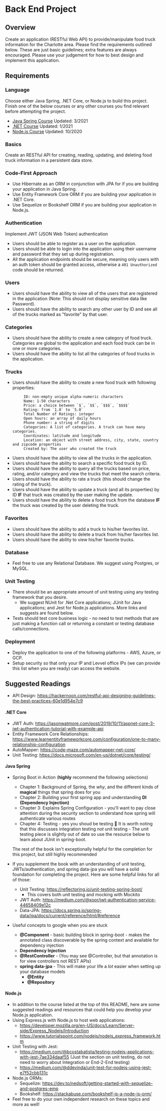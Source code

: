 # Back End Project

## Overview

Create an application (RESTful Web API) to provide/manipulate food truck information for the Charlotte area. Please find the requirements outlined below. These are just basic guidelines; extra features are always encouraged. Please use your judgement for how to best design and implement this application.

## Requirements

### Language

Choose either Java Spring, .NET Core, or Node.js to build this project. Finish one of the below courses or any other courses you find relevant before attempting the project.

- [Java Spring Course](https://www.udemy.com/spring-hibernate-tutorial/) Updated: 3/2021
- [.NET Course](https://www.udemy.com/aspnet-core-20-e-commerce-web-site-based-on-microservices-and-docker/) Updated: 1/2021
- [Node.js Course](https://www.udemy.com/course/the-complete-nodejs-developer-course-2/) Updated: 10/2020

### Basics

Create an RESTful API for creating, reading, updating, and deleting food truck information in a persistent data store.

### Code-First Approach

- Use Hibernate as an ORM in conjunction with JPA for if you are building your application in Java Spring.
- Use Entity Framework Core ORM if you are building your application in .NET Core.
- Use Sequelize or Bookshelf ORM if you are building your application in Node.js.

### Authentication

Implement JWT (JSON Web Token) authentication

- Users should be able to register as a user on the application.
- Users should be able to login into the application using their username and password that they set up during registration.
- All the application endpoints should be secure, meaning only users with an auth token should be granted access, otherwise a `401 Unauthorized` code should be returned.

### Users

- Users should have the ability to view all of the users that are registered in the application (Note: This should not display sensitive data like Password).
- Users should have the ability to search any other user by ID and see all of the trucks marked as "favorite" by that user.

### Categories

- Users should have the ability to create a new category of food truck. Categories are global to the application and each food truck can be in one or more categories.
- Users should have the ability to list all the categories of food trucks in the application.

### Trucks

- Users should have the ability to create a new food truck with following properties:
  ```
       ID: non-empty unique alpha-numeric characters
       Name: 1-50 characters
       Price: a choice between `$`, `$$`, `$$$`, `$$$$`
       Rating: from `1.0` to `5.0`
       Total Number of Ratings: integer
       Open hours: an array of daily hours
       Phone number: a string of digits
       Categories: A list of categories. A truck can have many categories.
       Coordinates: latitude and longitude
       Location: an object with street address, city, state, country and zipcode properties
       Created by: The user who created the truck
  ```
- Users should have the ability to view all the trucks in the application.
- Users should have the ability to search a specific food truck by ID.
- Users should have the ability to query all the trucks based on price, rating, and/or category and view the trucks that meet the search criteria.
- Users should have the ability to rate a truck (this should change the rating of the truck).
- Users should have the ability to update a truck (and all its properties) by ID **IF** that truck was created by the user making the update.
- Users should have the ability to delete a food truck from the database **IF** the truck was created by the user deleting the truck.

### Favorites

- Users should have the ability to add a truck to his/her favorites list.
- Users should have the ability to delete a truck from his/her favorites list.
- Users should have the ability to view his/her favorite trucks.

### Database

- Feel free to use any Relational Database. We suggest using Postgres, or MySQL.

### Unit Testing

- There should be an appropriate amount of unit testing using any testing framework that you desire.
  - We suggest NUnit for .Net Core applications; JUnit for Java applications; and Jest for Node.js applications. More links and suggests are found below.
- Tests should test core business logic - no need to test methods that are just making a function call or returning a constant or testing database calls/connections.

### Deployment

- Deploy the application to one of the following platforms - AWS, Azure, or GCP.
- Setup security so that only your IP and Levvel office IPs (we can provide this list when you are ready) can access the website.

## Suggested Readings

- API Design: https://hackernoon.com/restful-api-designing-guidelines-the-best-practices-60e1d954e7c9

#### .NET Core

- JWT Auth: https://jasonwatmore.com/post/2019/10/11/aspnet-core-3-jwt-authentication-tutorial-with-example-api
- Entity Framework Core Relationships: https://www.learnentityframeworkcore.com/configuration/one-to-many-relationship-configuration
- AutoMapper: https://code-maze.com/automapper-net-core/
- Unit Testing: https://docs.microsoft.com/en-us/dotnet/core/testing/

#### Java Spring

- Spring Boot in Action (**highly** recommend the following selections)

  - Chapter 1: Background of Spring, the _why_, and the different kinds of **magical** things that spring does for you
  - Chapter 2: Building your first spring app and understanding **DI (Dependency Injection)**
  - Chapter 3: Explains Spring Configuration - you'll want to pay close attention during the security section to understand how spring will authenticate various routes
  - Chapter 4: Testing - yes you shoud be testing :eyes: It is worth noting that this discusses integration testing _not_ unit testing - The unit testing piece is slightly out of date so use the resource below to learn about JUnit in spring-boot.

  The rest of the book isn't exceptionally helpful for the completion for this project, but still highly recommended

- If you supplement the book with an understanding of unit testing, JWTs/authentication, and spring data-jpa you will have a solid foundation for completing the project. Here are some helpful links for all of those:
  - Unit Testing: https://reflectoring.io/unit-testing-spring-boot/
    - This covers both unit testing and mocking with Mockito
  - JWT Auth: https://medium.com/@xoor/jwt-authentication-service-44658409e12c
  - Data-JPA: https://docs.spring.io/spring-data/jpa/docs/current/reference/html/#reference
- Useful concepts to google when you are stuck
  - **@Component** - basic building block in spring-boot - makes the annotated class discoverable by the spring context and available for dependency injection
  - **Dependency Injection**
  - **@RestController** - (You may see @Controller, but that annotation is for view controllers not REST APIs)
  - **spring data-jpa** - This will make your life a _lot_ easier when setting up your database models
    - **@Entity**
    - **@Repository**

#### Node.js

- In addition to the course listed at the top of this README, here are some suggested readings and resources that could help you develop your Node.js application.
- Using Express.js with Node.js to host web applications:
  - https://developer.mozilla.org/en-US/docs/Learn/Server-side/Express_Nodejs/Introduction
  - https://www.tutorialspoint.com/nodejs/nodejs_express_framework.htm
- Unit Testing with Jest:
  - https://medium.com/@bcostabatista/testing-nodejs-applications-with-jest-7ae334daaf55 (Just the section on unit testing, do not need to worry about Integration or End-2-End testing)
  - https://medium.com/@ddevinda/unit-test-for-nodejs-using-jest-e7f52cbb131c
- Node.js ORMs:
  - Sequelize: https://dev.to/nedsoft/getting-started-with-sequelize-and-postgres-emp
  - Bookshelf: https://stackabuse.com/bookshelf-js-a-node-js-orm/
- Feel free to do your own independent research on these topics and more as well!
